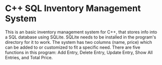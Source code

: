 # C++ SQL Inventory Management System
This is an basic inventory management system for C++, that stores info into a SQL database using SQLite. SQLite needs to be installed in the program's directory for it to work.
The system has two columns (name, price) which can be added to or customized to fit a specific need.
There are five functions in this program: Add Entry, Delete Entry, Update Entry, Show All Entries, and Total Price.
